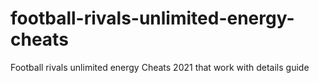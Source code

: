 # football-rivals-unlimited-energy-cheats
Football rivals unlimited energy Cheats 2021 that work with details guide
